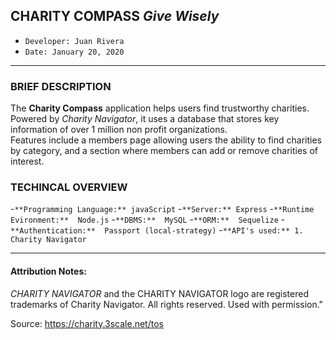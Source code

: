 ## CHARITY COMPASS *Give Wisely*

- ```Developer: Juan Rivera```
- ```Date: January 20, 2020```

*****

### BRIEF DESCRIPTION

The **Charity Compass** application helps users find trustworthy charities.  Powered by *Charity Navigator*, it uses a database that stores key information of over 1 million non profit organizations.   
Features include a members page allowing users the ability to find charities by category, and a section where members can add or remove charities of interest. 


### TECHINCAL OVERVIEW

-```**Programming Language:** javaScript```
-```**Server:** Express```
-```**Runtime Evironment:**  Node.js```
-```**DBMS:**  MySQL```
-```**ORM:**  Sequelize```
-```**Authentication:**  Passport (local-strategy)```
-```**API's used:** 1. Charity Navigator``` 

*****

#### Attribution Notes:

*CHARITY NAVIGATOR* and the CHARITY NAVIGATOR logo are registered trademarks of Charity Navigator. All rights reserved. Used with permission."

Source:  https://charity.3scale.net/tos
